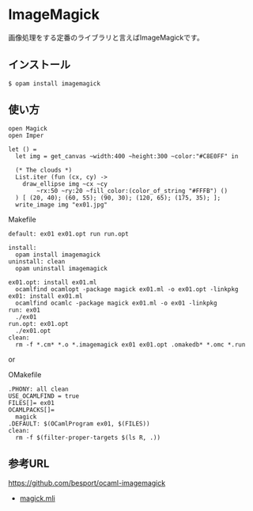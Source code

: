 # ImageMagick

画像処理をする定番のライブラリと言えばImageMagickです。

## インストール

	$ opam install imagemagick

## 使い方

```
open Magick
open Imper

let () =
  let img = get_canvas ~width:400 ~height:300 ~color:"#C8E0FF" in

  (* The clouds *)
  List.iter (fun (cx, cy) ->
    draw_ellipse img ~cx ~cy
        ~rx:50 ~ry:20 ~fill_color:(color_of_string "#FFFB") ()
  ) [ (20, 40); (60, 55); (90, 30); (120, 65); (175, 35); ];
  write_image img "ex01.jpg"
```


Makefile

```
default: ex01 ex01.opt run run.opt

install:
  opam install imagemagick
uninstall: clean
  opam uninstall imagemagick

ex01.opt: install ex01.ml
  ocamlfind ocamlopt -package magick ex01.ml -o ex01.opt -linkpkg
ex01: install ex01.ml
  ocamlfind ocamlc -package magick ex01.ml -o ex01 -linkpkg
run: ex01
  ./ex01
run.opt: ex01.opt
  ./ex01.opt
clean:
  rm -f *.cm* *.o *.imagemagick ex01 ex01.opt .omakedb* *.omc *.run
```
or

OMakefile

```
.PHONY: all clean
USE_OCAMLFIND = true
FILES[]= ex01
OCAMLPACKS[]=
  magick
.DEFAULT: $(OCamlProgram ex01, $(FILES))
clean:
  rm -f $(filter-proper-targets $(ls R, .))
```

## 参考URL

https://github.com/besport/ocaml-imagemagick

- [magick.mli](https://github.com/besport/ocaml-imagemagick/blob/master/magick.mli)
